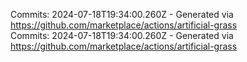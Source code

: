 Commits: 2024-07-18T19:34:00.260Z - Generated via https://github.com/marketplace/actions/artificial-grass
<br>
Commits: 2024-07-18T19:34:00.260Z - Generated via https://github.com/marketplace/actions/artificial-grass
<br>
